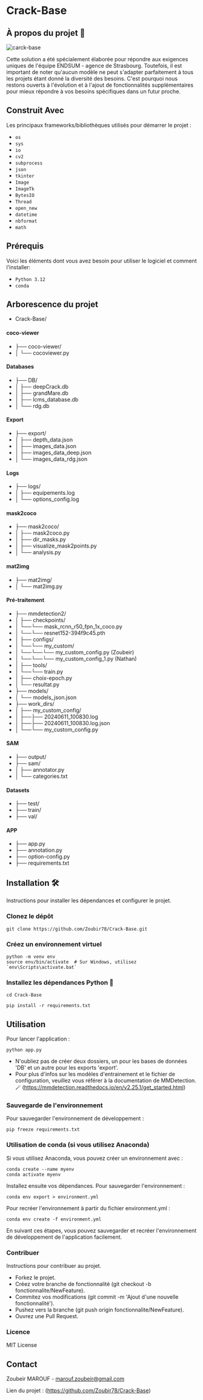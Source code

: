 # Crack-Base

## À propos du projet 🚀

![carck-base](https://github.com/Zoubir78/Crack-Base/blob/master/crack-base.png)

Cette solution a été spécialement élaborée pour répondre aux exigences uniques de l'équipe ENDSUM - agence de Strasbourg. Toutefois, il est important de noter qu'aucun modèle ne peut s'adapter parfaitement à tous les projets étant donné la diversité des besoins. C'est pourquoi nous restons ouverts à l'évolution et à l'ajout de fonctionnalités supplémentaires pour mieux répondre à vos besoins spécifiques dans un futur proche.

## Construit Avec 
Les principaux frameworks/bibliothèques utilisés pour démarrer le projet :

- `os`
- `sys`
- `io`
- `cv2`
- `subprocess`
- `json`
- `tkinter`
- `Image`
- `ImageTk`
- `BytesIO`
- `Thread`
- `open_new`
- `datetime`
- `nbformat`
- `math`

## Prérequis
Voici les éléments dont vous avez besoin pour utiliser le logiciel et comment l'installer:
- `Python 3.12`
- `conda`

## Arborescence du projet

- Crack-Base/
#### coco-viewer
- ├── coco-viewer/
- │ └── cocoviewer.py
#### Databases
- ├── DB/
- │ ├── deepCrack.db
- │ ├── grandMare.db
- │ ├── lcms_database.db
- │ └── rdg.db
#### Export
- ├── export/
- │ ├── depth_data.json
- │ ├── images_data.json
- │ ├── images_data_deep.json
- │ └── images_data_rdg.json
#### Logs
- ├── logs/
- │ ├── equipements.log
- │ └── options_config.log
#### mask2coco
- ├── mask2coco/
- │ ├── mask2coco.py
- │ ├── dir_masks.py
- │ ├── visualize_mask2points.py
- │ └── analysis.py
#### mat2img
- ├── mat2img/
- │ └── mat2img.py
#### Pré-traitement
- ├── mmdetection2/
- │ ├── checkpoints/
- │ └──└── mask_rcnn_r50_fpn_1x_coco.py
- │ └──└── resnet152-394f9c45.pth
- │ ├── configs/
- │ └──└── my_custom/
- │ └──└──└── my_custom_config.py (Zoubeir)
- │ └──└──└── my_custom_config_1.py (Nathan)
- │ ├── tools/
- │ └──└── train.py
- │ ├── choix-epoch.py
- │ └── resultat.py
- ├── models/
- │ └── models_json.json
- ├── work_dirs/
- │ ├── my_custom_config/
- │ ├──├── 20240611_100830.log
- │ ├──├── 20240611_100830.log.json
- │ └──└── my_custom_config.py
#### SAM
- ├── output/
- ├── sam/
- │ ├── annotator.py
- │ └── categories.txt
#### Datasets
- ├── test/
- ├── train/
- ├── val/
#### APP
- ├── app.py
- ├── annotation.py
- ├── option-config.py
- ├── requirements.txt

## Installation 🛠️
Instructions pour installer les dépendances et configurer le projet.

### Clonez le dépôt
```
git clone https://github.com/Zoubir78/Crack-Base.git
```
### Créez un environnement virtuel
```
python -m venv env
source env/bin/activate  # Sur Windows, utilisez `env\Scripts\activate.bat`
```
### Installez les dépendances Python 🤖
```
cd Crack-Base
```
```
pip install -r requirements.txt
```

## Utilisation 
Pour lancer l'application :
```
python app.py
```

- N'oubliez pas de créer deux dossiers, un pour les bases de données 'DB' et un autre pour les exports 'export'.
- Pour plus d'infos sur les modèles d'entrainement et le fichier de configuration, veuillez vous référer à la documentation de MMDetection. 🪄 (https://mmdetection.readthedocs.io/en/v2.25.1/get_started.html)

### Sauvegarde de l'environnement
Pour sauvegarder l'environnement de développement :
```
pip freeze requirements.txt
```

### Utilisation de conda (si vous utilisez Anaconda)
Si vous utilisez Anaconda, vous pouvez créer un environnement avec :
```
conda create --name myenv
conda activate myenv
```
Installez ensuite vos dépendances. Pour sauvegarder l'environnement :
```
conda env export > environment.yml
```
Pour recréer l'environnement à partir du fichier environment.yml :
```
conda env create -f environment.yml
```
En suivant ces étapes, vous pouvez sauvegarder et recréer l'environnement de développement de l'application facilement.

### Contribuer
Instructions pour contribuer au projet.

- Forkez le projet.
- Créez votre branche de fonctionnalité (git checkout -b fonctionnalite/NewFeature).
- Commitez vos modifications (git commit -m 'Ajout d'une nouvelle fonctionnalité').
- Pushez vers la branche (git push origin fonctionnalite/NewFeature).
- Ouvrez une Pull Request.

### Licence
MIT License

## Contact
Zoubeir MAROUF - marouf.zoubeir@gmail.com

Lien du projet : (https://github.com/Zoubir78/Crack-Base)

